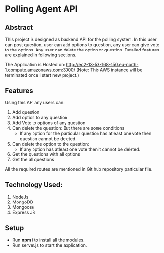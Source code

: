 # Polling Agent API

## Abstract

This project is designed as backend API for the polling system. In this user can post question, user can add options to question, any user can give vote to the options. Any user can delete the option or question.
Detailed features are explained in following sections.

The Application is Hosted on: http://ec2-13-53-168-150.eu-north-1.compute.amazonaws.com:3000/
(Note: This AWS instance will be terminated once I start new project.)

## Features

Using this API any users can:

1. Add question
2. Add option to any question
3. Add Vote to options of any question
4. Can delete the question: But there are some conditions
     - If any option for the particular question has atleast one vote then question cannot be deleted.
5. Can delete the option to the question:
     - If any option has atleast one vote then it cannot be deleted.
6. Get the questions with all options
7. Get the all questions

All the required routes are mentioned in Git hub repository particular file.

## Technology Used:

1. NodeJs
2. MongoDB
3. Mongoose
4. Express JS


## Setup

- Run **npm i** to install all the modules.
- Run server.js to start the application.

